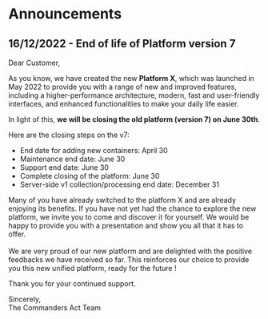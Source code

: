 # Announcements

## 16/12/2022 - End of life of Platform version 7

Dear Customer,

As you know, we have created the new **Platform X**, which was launched in May 2022 to provide you with a range of new and improved features, including a higher-performance architecture, modern, fast and user-friendly interfaces, and enhanced functionalities to make your daily life easier.&#x20;

In light of this, **we will be closing the old platform (version 7) on June 30th**.

Here are the closing steps on the v7:

* End date for adding new containers: April 30
* Maintenance end date: June 30&#x20;
* Support end date: June 30&#x20;
* Complete closing of the platform: June 30&#x20;
* Server-side v1 collection/processing end date: December 31

Many of you have already switched to the platform X and are already enjoying its benefits. If you have not yet had the chance to explore the new platform, we invite you to come and discover it for yourself. We would be happy to provide you with a presentation and show you all that it has to offer.\
\
We are very proud of our new platform and are delighted with the positive feedbacks we have received so far. This reinforces our choice to provide you this new unified platform, ready for the future !

Thank you for your continued support.

Sincerely,\
The Commanders Act Team
